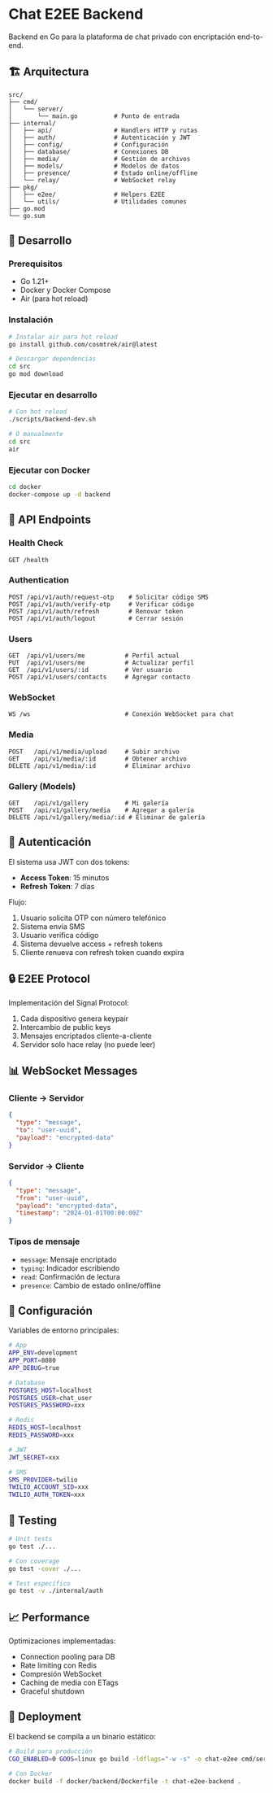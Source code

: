 # Chat E2EE Backend

Backend en Go para la plataforma de chat privado con encriptación end-to-end.

## 🏗️ Arquitectura

```
src/
├── cmd/
│   └── server/
│       └── main.go          # Punto de entrada
├── internal/
│   ├── api/                 # Handlers HTTP y rutas
│   ├── auth/                # Autenticación y JWT
│   ├── config/              # Configuración
│   ├── database/            # Conexiones DB
│   ├── media/               # Gestión de archivos
│   ├── models/              # Modelos de datos
│   ├── presence/            # Estado online/offline
│   └── relay/               # WebSocket relay
├── pkg/
│   ├── e2ee/                # Helpers E2EE
│   └── utils/               # Utilidades comunes
├── go.mod
└── go.sum
```

## 🚀 Desarrollo

### Prerequisitos
- Go 1.21+
- Docker y Docker Compose
- Air (para hot reload)

### Instalación

```bash
# Instalar air para hot reload
go install github.com/cosmtrek/air@latest

# Descargar dependencias
cd src
go mod download
```

### Ejecutar en desarrollo

```bash
# Con hot reload
./scripts/backend-dev.sh

# O manualmente
cd src
air
```

### Ejecutar con Docker

```bash
cd docker
docker-compose up -d backend
```

## 📡 API Endpoints

### Health Check
```
GET /health
```

### Authentication
```
POST /api/v1/auth/request-otp    # Solicitar código SMS
POST /api/v1/auth/verify-otp     # Verificar código
POST /api/v1/auth/refresh        # Renovar token
POST /api/v1/auth/logout         # Cerrar sesión
```

### Users
```
GET  /api/v1/users/me           # Perfil actual
PUT  /api/v1/users/me           # Actualizar perfil
GET  /api/v1/users/:id          # Ver usuario
POST /api/v1/users/contacts     # Agregar contacto
```

### WebSocket
```
WS /ws                          # Conexión WebSocket para chat
```

### Media
```
POST   /api/v1/media/upload     # Subir archivo
GET    /api/v1/media/:id        # Obtener archivo
DELETE /api/v1/media/:id        # Eliminar archivo
```

### Gallery (Models)
```
GET    /api/v1/gallery          # Mi galería
POST   /api/v1/gallery/media    # Agregar a galería
DELETE /api/v1/gallery/media/:id # Eliminar de galería
```

## 🔐 Autenticación

El sistema usa JWT con dos tokens:
- **Access Token**: 15 minutos
- **Refresh Token**: 7 días

Flujo:
1. Usuario solicita OTP con número telefónico
2. Sistema envía SMS
3. Usuario verifica código
4. Sistema devuelve access + refresh tokens
5. Cliente renueva con refresh token cuando expira

## 🔒 E2EE Protocol

Implementación del Signal Protocol:
1. Cada dispositivo genera keypair
2. Intercambio de public keys
3. Mensajes encriptados cliente-a-cliente
4. Servidor solo hace relay (no puede leer)

## 📊 WebSocket Messages

### Cliente → Servidor
```json
{
  "type": "message",
  "to": "user-uuid",
  "payload": "encrypted-data"
}
```

### Servidor → Cliente
```json
{
  "type": "message",
  "from": "user-uuid",
  "payload": "encrypted-data",
  "timestamp": "2024-01-01T00:00:00Z"
}
```

### Tipos de mensaje
- `message`: Mensaje encriptado
- `typing`: Indicador escribiendo
- `read`: Confirmación de lectura
- `presence`: Cambio de estado online/offline

## 🔧 Configuración

Variables de entorno principales:

```bash
# App
APP_ENV=development
APP_PORT=8080
APP_DEBUG=true

# Database
POSTGRES_HOST=localhost
POSTGRES_USER=chat_user
POSTGRES_PASSWORD=xxx

# Redis
REDIS_HOST=localhost
REDIS_PASSWORD=xxx

# JWT
JWT_SECRET=xxx

# SMS
SMS_PROVIDER=twilio
TWILIO_ACCOUNT_SID=xxx
TWILIO_AUTH_TOKEN=xxx
```

## 🧪 Testing

```bash
# Unit tests
go test ./...

# Con coverage
go test -cover ./...

# Test específico
go test -v ./internal/auth
```

## 📈 Performance

Optimizaciones implementadas:
- Connection pooling para DB
- Rate limiting con Redis
- Compresión WebSocket
- Caching de media con ETags
- Graceful shutdown

## 🚢 Deployment

El backend se compila a un binario estático:

```bash
# Build para producción
CGO_ENABLED=0 GOOS=linux go build -ldflags="-w -s" -o chat-e2ee cmd/server/main.go

# Con Docker
docker build -f docker/backend/Dockerfile -t chat-e2ee-backend .
```